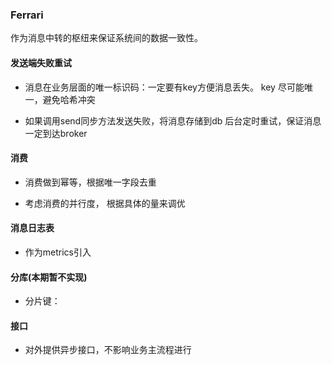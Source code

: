 ### Ferrari

 作为消息中转的枢纽来保证系统间的数据一致性。
 

#### 发送端失败重试

 - 消息在业务层面的唯一标识码：一定要有key方便消息丢失。    key 尽可能唯一，避免哈希冲突

 - 如果调用send同步方法发送失败，将消息存储到db 后台定时重试，保证消息一定到达broker

#### 消费

 - 消费做到幂等，根据唯一字段去重

 - 考虑消费的并行度， 根据具体的量来调优
 
 

#### 消息日志表

 - 作为metrics引入


#### 分库(本期暂不实现)

 - 分片键：

#### 接口

 - 对外提供异步接口，不影响业务主流程进行

